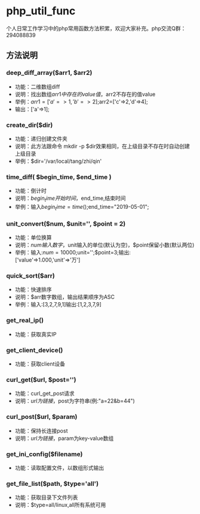 # php_util_func
个人日常工作学习中的php常用函数方法积累，欢迎大家补充。php交流Q群：294088839
## 方法说明
### deep_diff_array($arr1, $arr2)
* 功能：二维数组diff
* 说明：找出数组$arr1中存在的value值，$arr2不存在的值value
* 举例：$arr1=['a'=>1,'b'=>2];$arr2=['c'=>2,'d'=>4];
* 输出：['a'=>1];

### create_dir($dir)
* 功能：递归创建文件夹
* 说明：此方法跟命令 mkdir -p $dir效果相同，在上级目录不存在时自动创建上级目录
* 举例：$dir='/var/local/tang/zhi/qin'

### time_diff( $begin_time, $end_time )
* 功能：倒计时
* 说明：$begin_time开始时间，$end_time,结束时间
* 举例：输入$begin_time=time();$end_time="2019-05-01";

### unit_convert($num, $unit='', $point = 2)
* 功能：单位换算
* 说明：$num输入数字，$unit输入的单位(默认为空)，$point保留小数(默认两位)
* 举例：输入:$num=10000;$unit='';$point=3;输出:['value'=>1.000,'unit'=>'万']

### quick_sort($arr)
* 功能：快速排序
* 说明：$arr数字数组，输出结果顺序为ASC
* 举例：输入:[3,2,7,9,1]输出:[1,2,3,7,9]

### get_real_ip()
* 功能：获取真实IP

### get_client_device()
* 功能：获取client设备

### curl_get($url, $post='')
* 功能：curl_get_post请求
* 说明：$url为链接，$post为字符串(例:"a=22&b=44")

### curl_post($url, $param)
* 功能：保持长连接post
* 说明：$url为链接，$param为key-value数组

### get_ini_config($filename)
* 功能：读取配置文件，以数组形式输出

### get_file_list($path, $type='all')
* 功能：获取目录下文件列表
* 说明：$type=all/linux,all所有系统可用
